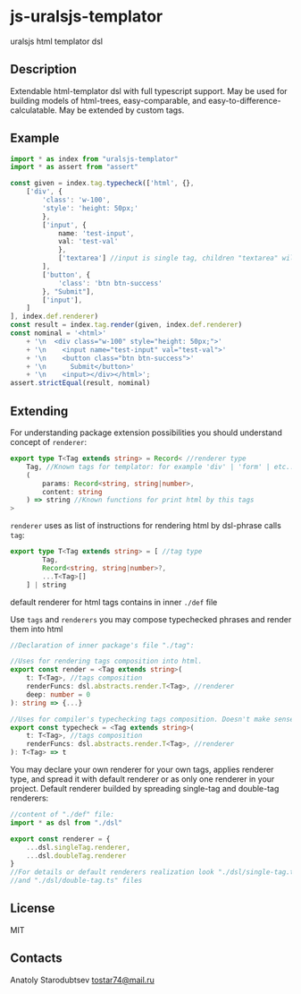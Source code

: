 # js-uralsjs-templator
uralsjs html templator dsl


## Description
Extendable html-templator dsl with full typescript support.
May be used for building models of html-trees, easy-comparable, and 
easy-to-difference-calculatable. May be extended by custom tags.


## Example
```typescript
import * as index from "uralsjs-templator"
import * as assert from "assert"

const given = index.tag.typecheck(['html', {},
    ['div', {
        'class': 'w-100',
        'style': 'height: 50px;'
        },
        ['input', {
            name: 'test-input',
            val: 'test-val'
            }, 
            ['textarea'] //input is single tag, children "textarea" will be ignored
        ],
        ['button', {
            'class': 'btn btn-success'
        }, "Submit"],
        ['input'],
    ] 
], index.def.renderer)
const result = index.tag.render(given, index.def.renderer)
const nominal = '<html>' 
    + '\n  <div class="w-100" style="height: 50px;">' 
    + '\n    <input name="test-input" val="test-val">' 
    + '\n    <button class="btn btn-success">' 
    + '\n      Submit</button>' 
    + '\n    <input></div></html>';
assert.strictEqual(result, nominal)
```


## Extending
For understanding package extension possibilities you should understand concept of `renderer`:
```typescript
export type T<Tag extends string> = Record< //renderer type
    Tag, //Known tags for templator: for example 'div' | 'form' | etc..
    (
        params: Record<string, string|number>, 
        content: string
    ) => string //Known functions for print html by this tags
>
```

`renderer` uses as list of instructions for rendering html by dsl-phrase calls `tag`:
```typescript
export type T<Tag extends string> = [ //tag type
        Tag, 
        Record<string, string|number>?, 
        ...T<Tag>[]
    ] | string
```
default renderer for html tags contains in inner `./def` file

Use `tags` and `renderers` you may compose typechecked phrases and render them into html
```typescript
//Declaration of inner package's file "./tag":

//Uses for rendering tags composition into html.
export const render = <Tag extends string>(
    t: T<Tag>, //tags composition
    renderFuncs: dsl.abstracts.render.T<Tag>, //renderer
    deep: number = 0
): string => {...}

//Uses for compiler's typechecking tags composition. Doesn't make sense in runtime.
export const typecheck = <Tag extends string>(
    t: T<Tag>, //tags composition
    renderFuncs: dsl.abstracts.render.T<Tag>, //renderer
): T<Tag> => t
```

You may declare your own renderer for your own tags, applies renderer type, and
spread it with default renderer or as only one renderer in your project.
Default renderer builded by spreading single-tag and double-tag renderers:
```typescript
//content of "./def" file:
import * as dsl from "./dsl"

export const renderer = {
    ...dsl.singleTag.renderer, 
    ...dsl.doubleTag.renderer
}
//For details or default renderers realization look "./dsl/single-tag.ts"
//and "./dsl/double-tag.ts" files
```


## License
MIT


## Contacts
Anatoly Starodubtsev
tostar74@mail.ru